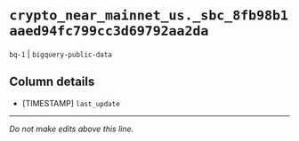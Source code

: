 # `crypto_near_mainnet_us._sbc_8fb98b1aaed94fc799cc3d69792aa2da`
`bq-1` | `bigquery-public-data`

## Column details
* [TIMESTAMP] `last_update`

-------------------------------------------------------------------------------
*Do not make edits above this line.*
